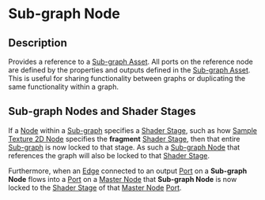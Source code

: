 # Sub-graph Node

## Description

Provides a reference to a [Sub-graph Asset](Sub-graph-Asset.md). All ports on the reference node are defined by the properties and outputs defined in the [Sub-graph Asset](Sub-graph-Asset.md). This is useful for sharing functionality between graphs or duplicating the same functionality within a graph.

## Sub-graph Nodes and Shader Stages

If a [Node](Node.md) within a [Sub-graph](Sub-graph.md) specifies a [Shader Stage](Shader-Stage.md), such as how [Sample Texture 2D Node](Sample-Texture-2D-Node.md) specifies the **fragment** [Shader Stage](Shader-Stage.md), then that entire [Sub-graph](Sub-graph.md) is now locked to that stage. As such a [Sub-graph Node](Sub-graph-Node.md) that references the graph will also be locked to that [Shader Stage](Shader-Stage.md).

Furthermore, when an [Edge](Edge.md) connected to an output [Port](Port.md) on a **Sub-graph Node** flows into a [Port](Port.md) on a [Master Node](Master-Node.md) that **Sub-graph Node** is now locked to the [Shader Stage](Shader-Stage.md) of that [Master Node](Master-Node.md) [Port](Port.md). 
